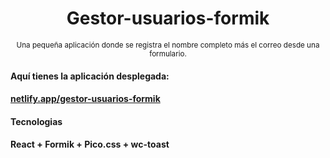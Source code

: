 <div align="center">
  <h1>Gestor-usuarios-formik</h1>
  <sup>Una pequeña aplicación donde se registra el nombre completo más el correo desde una formulario.</sup>
</div>
<h4>Aquí tienes la aplicación desplegada:<h4>
<a target="_blank" href='https://taupe-donut-eaab59.netlify.app/'>netlify.app/gestor-usuarios-formik</a>
<h4>Tecnologias<h4>
<p> React + Formik + Pico.css + wc-toast</p>
